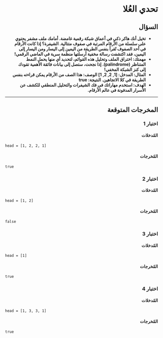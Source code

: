 # <div dir="rtl">تحدي العُلا</div>

## <div dir="rtl">السؤال</div>

<ul dir="rtl">
<li>
<b>
تخيل أنك هاكر ذكي في أعماق شبكة رقمية غامضة. أمامك ملف مشفر يحتوي على سلسلة من الأرقام المرتبة في صفوف متتالية. الشيفرة؟ إذا كانت الأرقام في أحد الصفوف تُقرأ بنفس الطريقة من اليمين إلى اليسار ومن اليسار إلى اليمين، فقد اكتشفت رسالة مخفية أرسلتها منظمة سرية في الماضي الرقمي!
</b>
</li>
<li>
<b>
مهمتك: اختراق الملف وتحليل هذه القوائم، لتحديد أي منها يحمل النمط المتناظر (palindrome). إذا نجحت، ستصل إلى بيانات فائقة الأهمية تقودك إلى كنز الشبكة المخفي!
</b>
</li>
<li>
<b>
المثال: المدخل: [1, 2, 2, 1] الوصف: هذا الصف من الأرقام يمكن قراءته بنفس الطريقة في كلا الاتجاهين. النتيجة: true
</b>
</li>
<li>
<b>
الهدف: استخدم مهاراتك في فك الشيفرات والتحليل المنطقي للكشف عن الأسرار المدفونة في عالم الأرقام.
</b>
</li>
</ul>

---

## <div dir="rtl">المخرجات المتوقعة</div>

### <div dir="rtl">اختبار 1</div>

#### <div dir="rtl">المُدخلات</div>

```text
head = [1, 2, 2, 1]
```

#### <div dir="rtl">المُخرجات</div>

```text
true
```

### <div dir="rtl">اختبار 2</div>

#### <div dir="rtl">المُدخلات</div>

```text
head = [1, 2]
```

#### <div dir="rtl">المُخرجات</div>

```text
false
```

### <div dir="rtl">اختبار 3</div>

#### <div dir="rtl">المُدخلات</div>

```text
head = [1]
```

#### <div dir="rtl">المُخرجات</div>

```text
true
```

### <div dir="rtl">اختبار 4</div>

#### <div dir="rtl">المُدخلات</div>

```text
head = [1, 3, 3, 1]
```

#### <div dir="rtl">المُخرجات</div>

```text
true
```